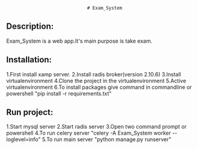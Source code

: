 
                                  # Exam_System
## Description:

Exam_System is a web app.It's main purpose is take exam.

## Installation:

1.First install xamp server.
2.Install radis broker(version 2.10.6)
3.Install virtualenvironment
4.Clone the project in the virtualenvironment
5.Active virtualenvironment
6.To install packages give command in commandline or powershell "pip install -r requirements.txt"

## Run project:

1.Start mysql server
2.Start radis server
3.Open two command prompt or powershell
4.To run celery server "celery -A Exam_System worker --loglevel=info"
5.To run main server "python manage.py runserver"

